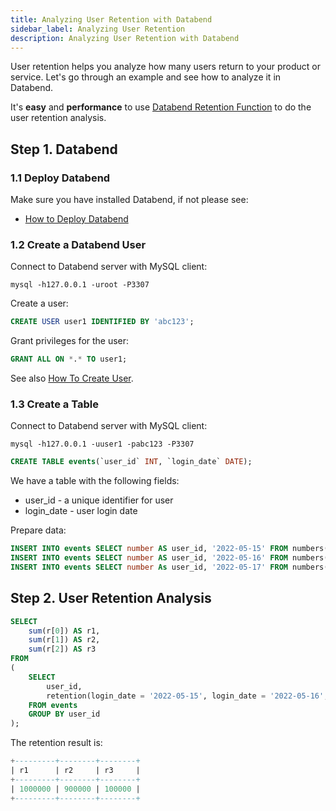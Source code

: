 ```yaml
---
title: Analyzing User Retention with Databend
sidebar_label: Analyzing User Retention
description: Analyzing User Retention with Databend
---
```


User retention helps you analyze how many users return to your product or service. Let's go through an example and see how to analyze it in Databend.

It's **easy** and **performance** to use [Databend Retention Function](../15-sql-functions/10-aggregate-functions/aggregate-retention.md) to do the user retention analysis.

## Step 1. Databend

### 1.1 Deploy Databend

Make sure you have installed Databend, if not please see:

* [How to Deploy Databend](../01-guides/index.md#deployment)

### 1.2 Create a Databend User

Connect to Databend server with MySQL client:
```shell
mysql -h127.0.0.1 -uroot -P3307 
```

Create a user:
```sql
CREATE USER user1 IDENTIFIED BY 'abc123';
```

Grant privileges for the user:
```sql
GRANT ALL ON *.* TO user1;
```

See also [How To Create User](../14-sql-commands/00-ddl/30-user/01-user-create-user.md).

### 1.3 Create a Table

Connect to Databend server with MySQL client:
```shell
mysql -h127.0.0.1 -uuser1 -pabc123 -P3307 
```

```sql
CREATE TABLE events(`user_id` INT, `login_date` DATE);
```
We have a table with the following fields:
* user_id - a unique identifier for user
* login_date - user login date

Prepare data:
```sql
INSERT INTO events SELECT number AS user_id, '2022-05-15' FROM numbers(1000000);
INSERT INTO events SELECT number AS user_id, '2022-05-16' FROM numbers(900000);
INSERT INTO events SELECT number As user_id, '2022-05-17' FROM numbers(100000);
```

## Step 2. User Retention Analysis

```sql
SELECT
    sum(r[0]) AS r1,
    sum(r[1]) AS r2,
    sum(r[2]) AS r3
FROM
(
    SELECT
        user_id,
        retention(login_date = '2022-05-15', login_date = '2022-05-16', login_date = '2022-05-17') AS r
    FROM events
    GROUP BY user_id
);
```

The retention result is:
```sql
+---------+--------+--------+
| r1      | r2     | r3     |
+---------+--------+--------+
| 1000000 | 900000 | 100000 |
+---------+--------+--------+
```